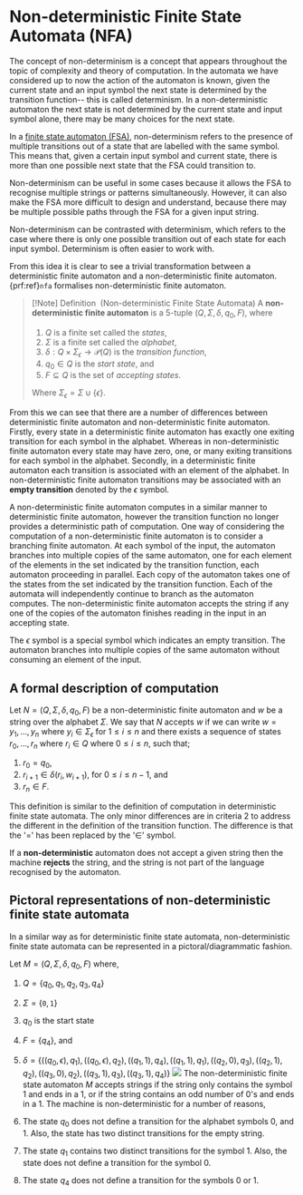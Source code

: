 # Non-deterministic Finite State Automata (NFA)

The concept of non-determinism is a concept that appears throughout the topic of complexity and theory of computation. In the automata we have considered up to now the action of the automaton is known, given the current state and an input symbol the next state is determined by the transition function-- this is called determinism. In a non-deterministic automaton the next state is not determined by the current state and input symbol alone, there may be many choices for the next state.

In a [finite state automaton (FSA)](Deterministic%20Finite%20Automaton), non-determinism refers to the presence of multiple transitions out of a state that are labelled with the same symbol. This means that, given a certain input symbol and current state, there is more than one possible next state that the FSA could transition to.

Non-determinism can be useful in some cases because it allows the FSA to recognise multiple strings or patterns simultaneously. However, it can also make the FSA more difficult to design and understand, because there may be multiple possible paths through the FSA for a given input string.

Non-determinism can be contrasted with determinism, which refers to the case where there is only one possible transition out of each state for each input symbol. Determinism is often easier to work with.

From this idea it is clear to see a trivial transformation between a deterministic finite automaton and a non-deterministic finite automaton. {prf:ref}`nfa` formalises non-deterministic finite automaton.

> [!Note] Definition  (Non-deterministic Finite State Automata)
A **non-deterministic finite automaton** is a 5-tuple $(Q,\Sigma,\delta, q_0, F)$, where
> 1. $Q$ is a finite set called the *states*,
> 2. $\Sigma$ is a finite set called the *alphabet*,
> 3. $\delta : Q \times \Sigma_\epsilon  \rightarrow \mathcal{P}(Q)$ is the *transition function*,
> 4. $q_0 \in Q$ is the *start state*, and
>5. $F \subseteq Q$ is the set of *accepting states*.
>
>Where $\Sigma_\epsilon = \Sigma \cup \{\epsilon\}$.

From this we can see that there are a number of differences between deterministic finite automaton and non-deterministic finite automaton. Firstly, every state in a deterministic finite automaton has exactly one exiting transition for each symbol in the alphabet. Whereas in non-deterministic finite automaton every state may have zero, one, or many exiting transitions for each symbol in the alphabet. Secondly, in a deterministic finite automaton each transition is associated with an element of the alphabet. In non-deterministic finite automaton transitions may be associated with an **empty transition** denoted by the $\epsilon$ symbol.

A non-deterministic finite automaton computes in a similar manner to deterministic finite automaton, however the transition function no longer provides a deterministic path of computation. One way of considering the computation of a non-deterministic finite automaton is to consider a branching finite automaton. At each symbol of the input, the automaton branches into multiple copies of the same automaton, one for each element of the elements in the set indicated by the transition function, each automaton proceeding in parallel. Each copy of the automaton takes one of the states from the set indicated by the transition function. Each of the automata will independently continue to branch as the automaton computes. The non-deterministic finite automaton accepts the string if any one of the copies of the automaton finishes reading in the input in an accepting state.

The $\epsilon$ symbol is a special symbol which indicates an empty transition. The automaton branches into multiple copies of the same automaton without consuming an element of the input.

## A formal description of computation

 Let $N = (Q, \Sigma, \delta, q_0, F)$ be a non-deterministic finite automaton and $w$ be a string over the alphabet $\Sigma$. We say that $N$ accepts $w$
if we can write $w=y_1,\ldots, y_n$ where $y_i \in \Sigma_\epsilon$ for $1 \leq i \leq n$ and there exists a sequence of states $r_0, \ldots, r_n$ where $r_i \in Q$ where $0 \leq i \leq n$, such that;


1. $r_0 = q_0$,
2. $r_{i+1} \in \delta(r_i, w_{i+1})$, for $0\leq i \leq n-1$, and
3. $r_n \in F$. 

This definition is similar to the definition of computation in deterministic finite state automata. The only minor differences are in criteria 2 to address the different in the definition of the transition function. The difference is that the '$=$' has been replaced by the '$\in$' symbol.

If a **non-deterministic** automaton does not accept a given string then the machine **rejects** the string, and the string is not part of the language recognised by the automaton.

## Pictoral representations of non-deterministic finite state automata

In a similar way as for deterministic finite state automata, non-deterministic finite state automata can be represented in a pictoral/diagrammatic fashion.

Let $M = (Q,\Sigma,\delta, q_0, F)$ where,
1. $Q = \{q_0, q_1, q_2, q_3, q_4\}$
2. $\Sigma = \{\texttt{0}, \texttt{1}\}$
3. $q_0$ is the start state
5. $F = \{q_4\}$, and
6. $\delta = \{((q_0, \epsilon),q_1),((q_0,\epsilon),q_2),((q_1, 1),q_4),((q_1, 1),q_1),((q_2,0),q_3),((q_2, 1), q_2),((q_3,0),q_2),((q_3,1), q_3),((q_3, 1), q_4)\}$
![](NFA.png)
The non-deterministic finite state automaton $M$ accepts strings if the string only contains the symbol $1$ and ends in a $1$, or if the string contains an odd number of $0$'s and ends in a $1$. The machine is non-deterministic for a number of reasons,

1. The state $q_0$ does not define a transition for the alphabet symbols $0$, and $1$. Also, the state has two distinct transitions for the empty string.
3. The state $q_1$ contains two distinct transitions for the symbol $1$. Also, the state does not define a transition for the symbol $0$.
4. The state $q_4$ does not define a transition for the symbols $0$ or $1$.